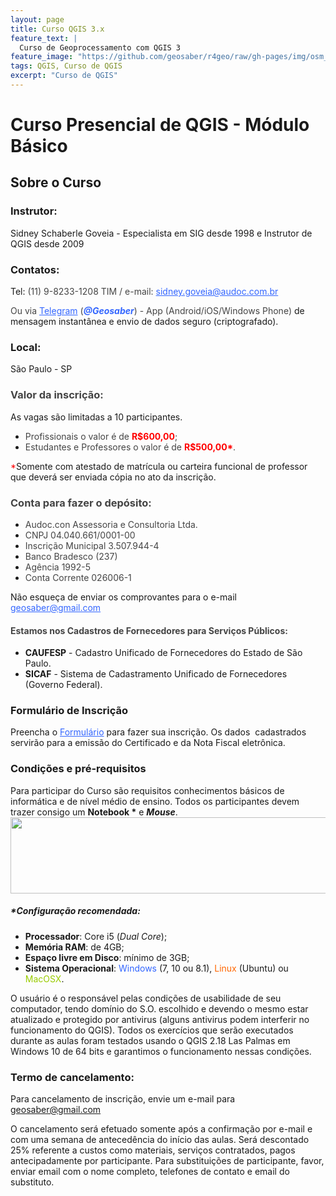```yaml
---
layout: page
title: Curso QGIS 3.x
feature_text: |
  Curso de Geoprocessamento com QGIS 3
feature_image: "https://github.com/geosaber/r4geo/raw/gh-pages/img/osm_bkground.png"
tags: QGIS, Curso de QGIS
excerpt: "Curso de QGIS"
---
```

# Curso Presencial de QGIS - Módulo Básico
## Sobre o Curso
<h3><strong>Instrutor:</strong></h3>
<p>Sidney Schaberle Goveia - Especialista em SIG desde 1998 e Instrutor de QGIS desde 2009</p>

<h3><strong>Contatos:</strong></h3>
<p>Tel: <span style="color: #444444;">(11) 9-8233-1208 TIM / e-mail: </span><span style="color: #3366ff;"><a style="color: #3366ff;" href="mailto:sidney.goveia@localhost">sidney.goveia@audoc.com.br</a></span> </p>
<p><span style="color: #444444;">Ou via <span style="color: #3366ff;"><a style="color: #3366ff;" href="https://web.telegram.org" target="_blank" rel="nofollow noopener">Telegram</a></span> (<span style="color: #3366ff;"><i><b>@Geosaber</b></i></span>) - App (Android/iOS/Windows Phone)</span> de mensagem instantânea e envio de dados seguro (criptografado).</p>

<h3><strong>Local:</strong></h3>
<p>São Paulo - SP</p>

<h3><strong><span style="color: #444444;">Valor da inscrição:</span></strong></h3>
<p>As vagas são limitadas a 10 participantes.</p>
<ul>
<li><span style="color: #444444;">Profissionais o valor é de </span><b><span style="color: #ff0000;">R$600,00</span></b><span style="color: #444444;">;</span></li>
<li><span style="color: #444444;">Estudantes e Professores o valor é de </span><span style="color: #ff0000;"><b>R$500,00*</b></span><span style="color: #444444;">.</span></li>
</ul>
<p><span style="color: #ff0000;">*</span>Somente com atestado de matrícula ou carteira funcional de professor que deverá ser enviada cópia no ato da inscrição.</p>

<h3><span style="color: #444444;">Conta para fazer o depósito:</span></h3>
<ul>
<li><span style="color: #444444;">Audoc.con Assessoria e Consultoria Ltda.</span></li>
<li><span style="color: #444444;">CNPJ 04.040.661/0001-00</span></li>
<li><span style="color: #444444;">Inscrição Municipal 3.507.944-4</span></li>
<li><span style="color: #444444;">Banco Bradesco (237)</span></li>
<li><span style="color: #444444;">Agência 1992-5</span></li>
<li><span style="color: #444444;">Conta Corrente 026006-1</span></li>
</ul>
<p>Não esqueça de enviar os comprovantes para o e-mail <span style="color: #3366ff;"><a style="color: #3366ff;" href="mailto:geosaber@gmail.com">geosaber@gmail.com</a></span></p>

<h4><span style="color: #444444;">Estamos nos Cadastros de Fornecedores para Serviços Públicos:</span></h4>
<ul>
<li><strong>CAUFESP</strong> - Cadastro Unificado de Fornecedores do Estado de São Paulo.</li>
<li><strong>SICAF</strong> - Sistema de Cadastramento Unificado de Fornecedores (Governo Federal).</li>
</ul>

<h3><strong>Formulário de Inscrição</strong></h3>
<p>Preencha o <span style="color: #3366ff;"><a style="color: #3366ff;" href="https://www.geosaber.com.br">Formulário</a></span> para fazer sua inscrição. Os dados  cadastrados servirão para a emissão do Certificado e da Nota Fiscal eletrônica.</p>

<div>
<h3><strong>Condições e pré-requisitos</strong></h3>
<p>Para participar do Curso são requisitos conhecimentos básicos de informática e de nível médio de ensino. Todos os participantes devem trazer consigo um <strong>Notebook *</strong> e <em><strong>Mouse</strong></em>. <img class="wp-image-5770 size-full aligncenter" src="https://github.com/geosaber/r4geo/raw/gh-pages/img/notebook.png" width="576" height="122" /></p>
<h5>*Configuração recomendada:</h5>
<ul>
<li><strong>Processador</strong>: Core i5 (<em>Dual Core</em>);</li>
<li><strong>Memória RAM</strong>: de 4GB;</li>
<li><strong>Espaço livre em Disco</strong>: mínimo de 3GB;</li>
<li><strong>Sistema Operacional</strong>: <span style="color: #3366ff;">Windows</span> (7, 10 ou 8.1), <span style="color: #ff6600;">Linux</span> (Ubuntu) ou <span style="color: #99cc00;">MacOSX</span>.</li>
</ul>
<p>O usuário é o responsável pelas condições de usabilidade de seu computador, tendo domínio do S.O. escolhido e devendo o mesmo estar atualizado e protegido por antivirus (alguns antivirus podem interferir no funcionamento do QGIS). Todos os exercícios que serão executados durante as aulas foram testados usando o QGIS 2.18 Las Palmas em Windows 10 de 64 bits e garantimos o funcionamento nessas condições.</p>
<h3><strong>Termo de cancelamento:</strong></h3>
<p>Para cancelamento de inscrição, envie um e-mail para <a href="mailto:geosaber@gmail.com">geosaber@gmail.com</a></p>
<p>O cancelamento será efetuado somente após a confirmação por e-mail e com uma semana de antecedência do início das aulas. Será descontado 25% referente a custos como materiais, serviços contratados, pagos antecipadamente por participante. Para substituições de participante, favor, enviar email com o nome completo, telefones de contato e email do substituto.</p>
